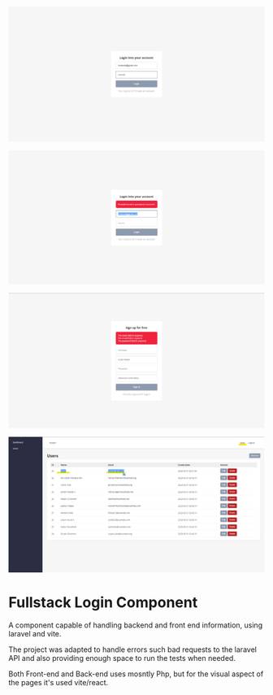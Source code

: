 ![1685501799016](image/README/1685501799016.png)

![1685501814019](image/README/1685501814019.png)

![1685501831309](image/README/1685501831309.png)

![1685501885565](image/README/1685501885565.png)

# Fullstack Login Component

A component capable of handling backend and front end information, using laravel and vite.

The project was adapted to handle errors such bad requests to the laravel API and also providing enough space to run the tests when needed.

Both Front-end and Back-end uses mosntly Php, but for the visual aspect of the pages it's used vite/react.
